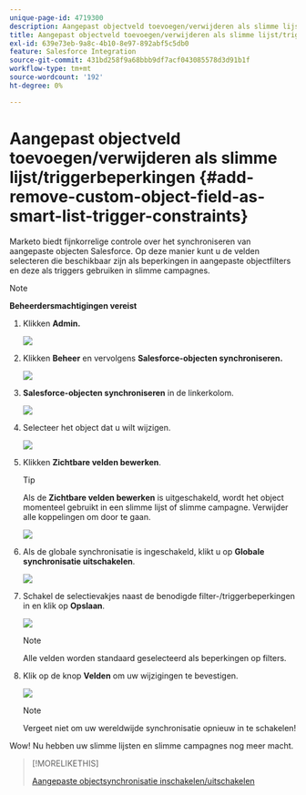 ```yaml
---
unique-page-id: 4719300
description: Aangepast objectveld toevoegen/verwijderen als slimme lijst/triggerbeperkingen - Marketo Docs - Productdocumentatie
title: Aangepast objectveld toevoegen/verwijderen als slimme lijst/triggerbeperkingen
exl-id: 639e73eb-9a8c-4b10-8e97-892abf5c5db0
feature: Salesforce Integration
source-git-commit: 431bd258f9a68bbb9df7acf043085578d3d91b1f
workflow-type: tm+mt
source-wordcount: '192'
ht-degree: 0%

---
```


# Aangepast objectveld toevoegen/verwijderen als slimme lijst/triggerbeperkingen {#add-remove-custom-object-field-as-smart-list-trigger-constraints}

Marketo biedt fijnkorrelige controle over het synchroniseren van aangepaste objecten Salesforce. Op deze manier kunt u de velden selecteren die beschikbaar zijn als beperkingen in aangepaste objectfilters en deze als triggers gebruiken in slimme campagnes.

>[!NOTE]
>
>**Beheerdersmachtigingen vereist**

1. Klikken **Admin.**

   ![](assets/image2014-12-10-13-3a9-3a47.png)

1. Klikken **Beheer** en vervolgens **Salesforce-objecten synchroniseren.**

   ![](assets/image2015-12-11-15-3a11-3a41.png)

1. **Salesforce-objecten synchroniseren** in de linkerkolom.

   ![](assets/image2015-12-11-15-3a15-3a15.png)

1. Selecteer het object dat u wilt wijzigen.

   ![](assets/image2014-12-10-13-3a10-3a11.png)

1. Klikken **Zichtbare velden bewerken**.

   >[!TIP]
   >
   >Als de **Zichtbare velden bewerken** is uitgeschakeld, wordt het object momenteel gebruikt in een slimme lijst of slimme campagne. Verwijder alle koppelingen om door te gaan.

   ![](assets/image2014-12-10-13-3a10-3a25.png)

1. Als de globale synchronisatie is ingeschakeld, klikt u op **Globale synchronisatie uitschakelen**.

   ![](assets/image2014-12-10-13-3a10-3a36.png)

1. Schakel de selectievakjes naast de benodigde filter-/triggerbeperkingen in en klik op **Opslaan**.

   ![](assets/image2014-12-10-13-3a10-3a47.png)

   >[!NOTE]
   >
   >Alle velden worden standaard geselecteerd als beperkingen op filters.

1. Klik op de knop **Velden** om uw wijzigingen te bevestigen.

   ![](assets/image2014-12-10-13-3a10-3a56.png)

   >[!NOTE]
   >
   >Vergeet niet om uw wereldwijde synchronisatie opnieuw in te schakelen!

Wow! Nu hebben uw slimme lijsten en slimme campagnes nog meer macht.

>[!MORELIKETHIS]
>
>[Aangepaste objectsynchronisatie inschakelen/uitschakelen](/help/marketo/product-docs/crm-sync/salesforce-sync/setup/optional-steps/enable-disable-custom-object-sync.md)
